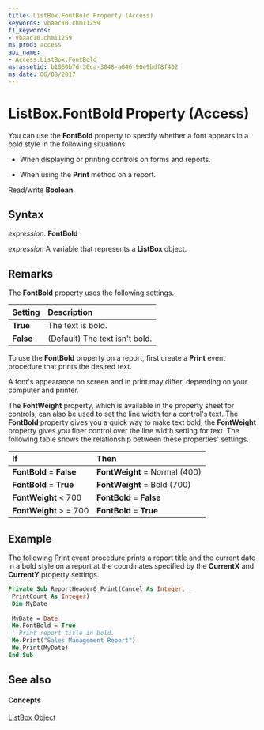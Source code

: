 ```yaml
---
title: ListBox.FontBold Property (Access)
keywords: vbaac10.chm11259
f1_keywords:
- vbaac10.chm11259
ms.prod: access
api_name:
- Access.ListBox.FontBold
ms.assetid: b1060b7d-36ca-3048-a046-90e9bdf8f402
ms.date: 06/08/2017
---
```



# ListBox.FontBold Property (Access)

You can use the **FontBold** property to specify whether a font appears in a bold style in the following situations:


- When displaying or printing controls on forms and reports.
    
- When using the **Print** method on a report.
    

 Read/write **Boolean**.


## Syntax

 _expression_. **FontBold**

 _expression_ A variable that represents a **ListBox** object.


## Remarks

The **FontBold** property uses the following settings.



|**Setting**|**Description**|
|:-----|:-----|
|**True**|The text is bold.|
|**False**|(Default) The text isn't bold.|
To use the **FontBold** property on a report, first create a **Print** event procedure that prints the desired text.

A font's appearance on screen and in print may differ, depending on your computer and printer.

The **FontWeight** property, which is available in the property sheet for controls, can also be used to set the line width for a control's text. The **FontBold** property gives you a quick way to make text bold; the **FontWeight** property gives you finer control over the line width setting for text. The following table shows the relationship between these properties' settings.



|**If**|**Then**|
|:-----|:-----|
|**FontBold** = **False**|**FontWeight** = Normal (400)|
|**FontBold** = **True**|**FontWeight** = Bold (700)|
|**FontWeight** < 700|**FontBold** = **False**|
|**FontWeight** > = 700|**FontBold** = **True**|

## Example

The following Print event procedure prints a report title and the current date in a bold style on a report at the coordinates specified by the **CurrentX** and **CurrentY** property settings.


```vb
Private Sub ReportHeader0_Print(Cancel As Integer, _ 
 PrintCount As Integer) 
 Dim MyDate 
 
 MyDate = Date 
 Me.FontBold = True 
 ' Print report title in bold. 
 Me.Print("Sales Management Report") 
 Me.Print(MyDate) 
End Sub
```


## See also


#### Concepts


[ListBox Object](listbox-object-access.md)

